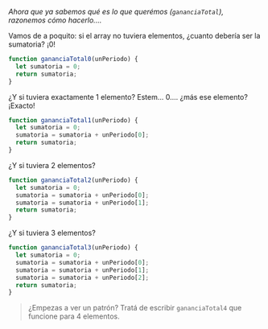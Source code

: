 _Ahora que ya sabemos qué es lo que querémos (`gananciaTotal`), razonemos cómo hacerlo...._

Vamos de a poquito: si el array no tuviera elementos, ¿cuanto debería ser la sumatoria? ¡0!

```javascript
function gananciaTotal0(unPeriodo) {
  let sumatoria = 0;
  return sumatoria;
}
```

¿Y si tuviera exactamente 1 elemento? Estem... 0.... ¿más ese elemento? ¡Exacto!

```javascript
function gananciaTotal1(unPeriodo) {
  let sumatoria = 0;
  sumatoria = sumatoria + unPeriodo[0];
  return sumatoria;
}
```

¿Y si tuviera 2 elementos?

```javascript
function gananciaTotal2(unPeriodo) {
  let sumatoria = 0;
  sumatoria = sumatoria + unPeriodo[0];
  sumatoria = sumatoria + unPeriodo[1];
  return sumatoria;
}
```

¿Y si tuviera 3 elementos?

```javascript
function gananciaTotal3(unPeriodo) {
  let sumatoria = 0;
  sumatoria = sumatoria + unPeriodo[0];
  sumatoria = sumatoria + unPeriodo[1];
  sumatoria = sumatoria + unPeriodo[2];
  return sumatoria;
}
```

> ¿Empezas a ver un patrón? Tratá de escribir `gananciaTotal4` que funcione para 4 elementos.

